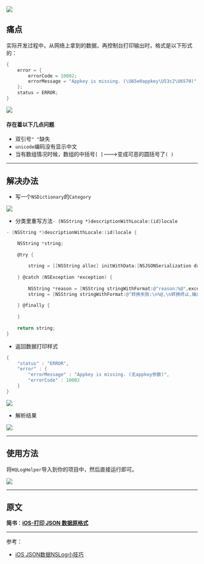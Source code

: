 ![](http://upload-images.jianshu.io/upload_images/2069062-71f45a10b6969e90.jpg?imageMogr2/auto-orient/strip%7CimageView2/2/w/1240)

## 痛点

实际开发过程中，从网络上拿到的数据，再控制台打印输出时，格式是以下形式的：

```objective-c
{
    error = {
        errorCode = 10002;
        errorMessage = "Appkey is missing. (\U65e0appkey\U53c2\U6570)";
    };
    status = ERROR;
}
```

![](http://upload-images.jianshu.io/upload_images/2069062-d3120f8a9da82355.png?imageMogr2/auto-orient/strip%7CimageView2/2/w/1240)

#### 存在着以下几点问题

- 双引号`" "`缺失
- `unicode`编码没有显示中文
- 当有数组情况时候，数组的中括号`[ ]`--->变成可恶的圆括号了`( )`

---

## 解决办法

- 写一个`NSDictionary`的`Category`

![](http://upload-images.jianshu.io/upload_images/2069062-bab0e7d30e01af95.png?imageMogr2/auto-orient/strip%7CimageView2/2/w/1240)

- 分类里重写方法`- (NSString *)descriptionWithLocale:(id)locale`

```objective-c
- (NSString *)descriptionWithLocale:(id)locale {

    NSString *string;
    
    @try {
        
        string = [[NSString alloc] initWithData:[NSJSONSerialization dataWithJSONObject:self options:NSJSONWritingPrettyPrinted error:nil] encoding:NSUTF8StringEncoding];
        
    } @catch (NSException *exception) {
        
        NSString *reason = [NSString stringWithFormat:@"reason:%@",exception.reason];
        string = [NSString stringWithFormat:@"转换失败:\n%@,\n转换终止,输出如下:\n%@",reason,self.description];
        
    } @finally {
        
    }
    
    return string;
}
```

- 返回数据打印样式

```objective-c
{
    "status" : "ERROR",
    "error" : {
        "errorMessage" : "Appkey is missing. (无appkey参数)",
        "errorCode" : 10002
    }
}
```

![](http://upload-images.jianshu.io/upload_images/2069062-23a0bd94af67810a.png?imageMogr2/auto-orient/strip%7CimageView2/2/w/1240)

- 解析结果

![](http://upload-images.jianshu.io/upload_images/2069062-2cfd97361230db81.png?imageMogr2/auto-orient/strip%7CimageView2/2/w/1240)

---

## 使用方法

将`HQLogHelper`导入到你的项目中，然后直接运行即可。

![](http://upload-images.jianshu.io/upload_images/2069062-d681d643bb68caf6.png?imageMogr2/auto-orient/strip%7CimageView2/2/w/1240)

---

## 原文

**简书**：[**iOS-打印 JSON 数据原格式**](http://www.jianshu.com/p/d5c734335c34)


---

参考：

- [iOS JSON数据NSLog小技巧](http://www.jianshu.com/p/b6bb983e39da)
